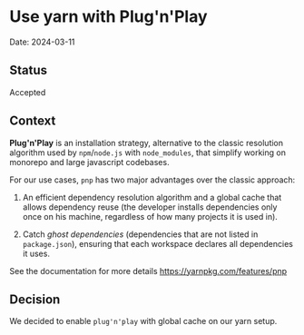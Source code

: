 # Use yarn with Plug'n'Play

Date: 2024-03-11

## Status

Accepted

## Context

**Plug'n'Play** is an installation strategy, alternative to the classic resolution algorithm used by `npm`/`node.js` with `node_modules`, that simplify working on monorepo and large javascript codebases.

For our use cases, `pnp` has two major advantages over the classic approach:

1. An efficient dependency resolution algorithm and a global cache that allows dependency reuse (the developer installs dependencies only once on his machine, regardless of how many projects it is used in).

2. Catch _ghost dependencies_ (dependencies that are not listed in `package.json`), ensuring that each workspace declares all dependencies it uses.

See the documentation for more details https://yarnpkg.com/features/pnp

## Decision

We decided to enable `plug'n'play` with global cache on our yarn setup.
